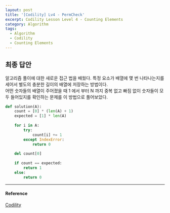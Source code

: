 ```yaml
---
layout: post
title: '[Codility] Lv4 - PermCheck'
excerpt: Codility Lesson Level 4 - Counting Elements
category: Algorithm
tags:
  - Algorithm
  - Codility
  - Counting Elements
---
```


## 최종 답안

알고리즘 풀이에 대한 새로운 접근 법을 배웠다. 특정 요소가 배열에 몇 번 나타나는지를 세어서 별도의 충분한 길이의 배열에 저장하는 방법이다.  
어떤 숫자들의 배열이 주어졌을 때 1 에서 부터 N 까지 중복 없고 빠짐 없이 숫자들이 모두 들어있지를 확인하는 문제를 이 방법으로 풀어보았다.

```py
def solution(A):
    count = [0] * (len(A) + 1)
    expected = [1] * len(A)
    
    for i in A:
        try:
            count[i] += 1
        except IndexError:
            return 0
            
    del count[0]
    
    if count == expected:
        return 1
    else: 
        return 0
```

- - -

#### Reference
[Codility](https://app.codility.com/programmers/lessons/4-counting_elements/perm_check/)